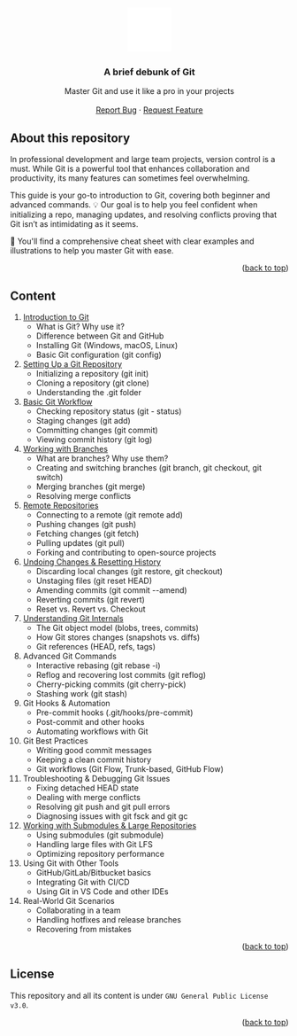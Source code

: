 <a name="readme-top"></a>

<br />
<div align="center">
<a href="https://leetcode.com">
    <img src="./resources/git.svg" alt="Logo" width="80" height="80">
  </a>
  <h3 align="center">A brief debunk of Git</h3>

  <p align="center">
    Master Git and use it like a pro in your projects
    <br />
    <br />
    <a href="https://github.com/pallandir/git-primer/issues">Report Bug</a>
    ·
    <a href="https://github.com/pallandir/git-primer/issues">Request Feature</a>
  </p>
</div>

## About this repository

In professional development and large team projects, version control is a must. While Git is a powerful tool that enhances collaboration and productivity, its many features can sometimes feel overwhelming.

This guide is your go-to introduction to Git, covering both beginner and advanced commands. 💡 Our goal is to help you feel confident when initializing a repo, managing updates, and resolving conflicts proving that Git isn’t as intimidating as it seems.

📖 You'll find a comprehensive cheat sheet with clear examples and illustrations to help you master Git with ease.

<p align="right">(<a href="#readme-top">back to top</a>)</p>

<!-- CONTENT -->

## Content

1. [Introduction to Git](1.%20Introduction%20to%20Git.md)
   - What is Git? Why use it?
   - Difference between Git and GitHub
   - Installing Git (Windows, macOS, Linux)
   - Basic Git configuration (git config)
2. [Setting Up a Git Repository](2.%20Setting%20Up%20a%20Git%20Repository.md)
   - Initializing a repository (git init)
   - Cloning a repository (git clone)
   - Understanding the .git folder
3. [Basic Git Workflow](3.%20Basic%20Git%20Workflow.md)
   - Checking repository status (git - status)
   - Staging changes (git add)
   - Committing changes (git commit)
   - Viewing commit history (git log)
4. [Working with Branches](4.%20Working%20with%20Branches.md)
   - What are branches? Why use them?
   - Creating and switching branches (git branch, git checkout, git switch)
   - Merging branches (git merge)
   - Resolving merge conflicts
5. [Remote Repositories](5.%20Remote%20Repositories.md)
   - Connecting to a remote (git remote add)
   - Pushing changes (git push)
   - Fetching changes (git fetch)
   - Pulling updates (git pull)
   - Forking and contributing to open-source projects
6. [Undoing Changes & Resetting History](6.%20Undoing%20Changes%20&%20Resetting%20History.md)
   - Discarding local changes (git restore, git checkout)
   - Unstaging files (git reset HEAD)
   - Amending commits (git commit --amend)
   - Reverting commits (git revert)
   - Reset vs. Revert vs. Checkout
7. [Understanding Git Internals](7.%20Understanding%20Git%20Internals.md)
   - The Git object model (blobs, trees, commits)
   - How Git stores changes (snapshots vs. diffs)
   - Git references (HEAD, refs, tags)
8. Advanced Git Commands
   - Interactive rebasing (git rebase -i)
   - Reflog and recovering lost commits (git reflog)
   - Cherry-picking commits (git cherry-pick)
   - Stashing work (git stash)
9. Git Hooks & Automation
   - Pre-commit hooks (.git/hooks/pre-commit)
   - Post-commit and other hooks
   - Automating workflows with Git
10. Git Best Practices
    - Writing good commit messages
    - Keeping a clean commit history
    - Git workflows (Git Flow, Trunk-based, GitHub Flow)
11. Troubleshooting & Debugging Git Issues
    - Fixing detached HEAD state
    - Dealing with merge conflicts
    - Resolving git push and git pull errors
    - Diagnosing issues with git fsck and git gc
12. [Working with Submodules & Large Repositories](12.%20Working%20with%20Submodules%20&%20Large%20Repositories.md)
    - Using submodules (git submodule)
    - Handling large files with Git LFS
    - Optimizing repository performance
13. Using Git with Other Tools
    - GitHub/GitLab/Bitbucket basics
    - Integrating Git with CI/CD
    - Using Git in VS Code and other IDEs
14. Real-World Git Scenarios
    - Collaborating in a team
    - Handling hotfixes and release branches
    - Recovering from mistakes

<p align="right">(<a href="#readme-top">back to top</a>)</p>

<!-- LICENSE -->

## License

This repository and all its content is under `GNU General Public License v3.0`.

<p align="right">(<a href="#readme-top">back to top</a>)</p>
